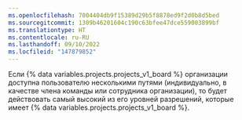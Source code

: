 ```yaml
---
ms.openlocfilehash: 7004404db9f15389d29b5f8878ed9f2d0b8d5bed
ms.sourcegitcommit: 1309b46201604c190c63bfee47dce559003899bf
ms.translationtype: HT
ms.contentlocale: ru-RU
ms.lasthandoff: 09/10/2022
ms.locfileid: "147879852"
---
```

Если {% data variables.projects.projects_v1_board %} организации доступна пользователю несколькими путями (индивидуально, в качестве члена команды или сотрудника организации), то будет действовать самый высокий из его уровней разрешений, которые имеет {% data variables.projects.projects_v1_board %}.
